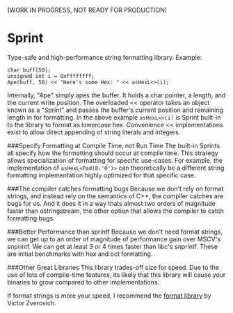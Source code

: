 (WORK IN PROGRESS, NOT READY FOR PRODUCTION)

Sprint
======
Type-safe and high-performance string formatting library. Example:

 
    char buff[50];
    unsigned int i = 0xffffffff;
    Ape(buff, 50) << "Here's some Hex: " << asHexL<>(i); 

Internally, "Ape" simply apes the buffer. It holds a char pointer, a length, and the current write position. The overloaded << operator takes an object known as a "Sprint" and passes the buffer's current position and remaining length in for formatting. In the above example `asHexL<>(i)` is Sprint built-in to the library to format as lowercase hex. Convenience << implementations exist to allow direct appending of string literals and integers. 

###Specify Formatting at Compile Time, not Run Time
The built-in Sprints all specify how the formatting should occur at compile time. This strategy allows specialization of formatting for specific use-cases. For example, the implementation of `asHexL<Pad(8,'0')>` can theoretically be a different string formatting implementation highly optimized for that specific case.

###The compiler catches formatting bugs
Because we don't rely on format strings, and instead rely on the semantics of C++, the compiler catches are bugs for us. And it does it in a way thats almost two orders of magnitude faster than ostringstream, the other option that allows the compiler to catch formatting bugs.

###Better Performance than sprintf
Because we don't need format strings, we can get up to an order of magnitude of performance gain over MSCV's snprintf. We can get at least 3 or 4 times faster than libc's snprintf. These are initial benchmarks with hex and oct formatting.

###Other Great Libraries
This library trades-off size for speed. Due to the use of lots of compile-time features, its likely that this library will cause your binaries to grow compared to other implementations.

If format strings is more your speed, I recommend the [format library](https://github.com/vitaut/format) by Victor Zverovich.
